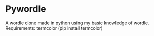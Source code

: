 # Pywordle
A wordle clone made in python using my basic knowledge of wordle.
Requirements: termcolor (pip install termcolor)
